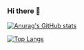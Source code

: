 ### Hi there 👋

[![Anurag's GitHub stats](https://github-readme-stats.vercel.app/api?username=JeongGoEun&show_icons=true&theme=buefy?count_private=true&hide=issues,contribs&include_all_commits=true)](https://github.com/anuraghazra/github-readme-stats)

[![Top Langs](https://github-readme-stats.vercel.app/api/top-langs/?username=JeongGoEun&layout=compact)](https://github.com/anuraghazra/github-readme-stats)
<!--
**JeongGoEun/JeongGoEun** is a ✨ _special_ ✨ repository because its `README.md` (this file) appears on your GitHub profile.

Here are some ideas to get you started:

- 🔭 I’m currently working on ...
- 🌱 I’m currently learning ...
- 👯 I’m looking to collaborate on ...
- 🤔 I’m looking for help with ...
- 💬 Ask me about ...
- 📫 How to reach me: ...
- 😄 Pronouns: ...
- ⚡ Fun fact: ...
-->
